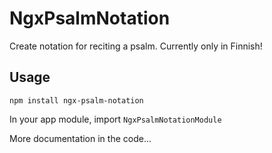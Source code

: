 # NgxPsalmNotation

Create notation for reciting a psalm. Currently only in Finnish!

## Usage

```npm install ngx-psalm-notation```

In your app module, import ```NgxPsalmNotationModule```

More documentation in the code...
